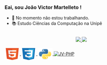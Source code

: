 ### Eai, sou João Victor Martelleto !
- 💼 No momento não estou trabalhando.
- 📚 Estudo Ciências da Computação na Unipê

##

<div align="center">
 <a href="https://github.com/JoaoVitorMartelleto">
 <img height="150em" src="https://github-readme-stats.vercel.app/api?username=JoaoVitorMartelleto&show_icons=true&theme=blueberry&include_all_commits=true&count_private=true"/>
 <img height="150em" src="https://github-readme-stats.vercel.app/api/top-langs/?username=JoaoVitorMartelleto&layout=compact&langs_count=7&theme=blueberry"/>
</div>
  
<div style="display: inline_block"><br>
  <img align="center" alt="JV-HTML" height="40" width="50" src="https://raw.githubusercontent.com/devicons/devicon/master/icons/html5/html5-original.svg">
  <img align="center" alt="JV-CSS" height="40" width="50" src="https://raw.githubusercontent.com/devicons/devicon/master/icons/css3/css3-original.svg">
  <img align="center" alt="JV-Python" height="40" width="50" src="https://raw.githubusercontent.com/devicons/devicon/master/icons/python/python-original.svg">
  <img align="center" alt="JV-PHP" height="40" width="50" src="https://cdn.jsdelivr.net/gh/devicons/devicon/icons/php/php-plain.svg" />
</div>
 
